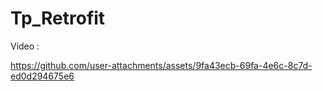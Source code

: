 # Tp_Retrofit
Video  : 

https://github.com/user-attachments/assets/9fa43ecb-69fa-4e6c-8c7d-ed0d294675e6


